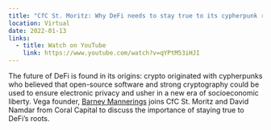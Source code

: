 ```yaml
---
title: "CfC St. Moritz: Why DeFi needs to stay true to its cypherpunk roots"
location: Virtual
date: 2022-01-13
links:
  - title: Watch on YouTube
    link: https://www.youtube.com/watch?v=qYPtM53iHJI
---
```


The future of DeFi is found in its origins: crypto originated with cypherpunks who believed that open-source software and strong cryptography could be used to ensure electronic privacy and usher in a new era of socioeconomic liberty. Vega founder, <a href="https://twitter.com/barnabee" target="_blank">Barney Mannerings</a> joins CfC St. Moritz and David Namdar from Coral Capital to discuss the importance of staying true to DeFi’s roots.
